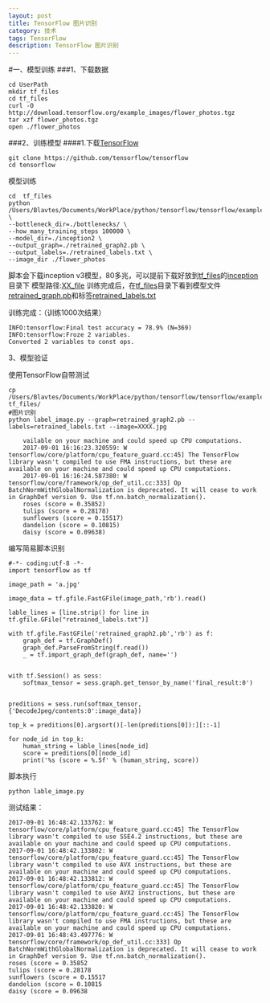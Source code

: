 ```yaml
---
layout: post
title: TensorFlow 图片识别 
category: 技术
tags: TensorFlow
description: TensorFlow 图片识别
--- 
```


#一、模型训练
###1、下载数据

	cd UserPath
	mkdir tf_files
	cd tf_files
	curl -O http://download.tensorflow.org/example_images/flower_photos.tgz
	tar xzf flower_photos.tgz
	open ./flower_photos

###2、训练模型
####1.下载[TensorFlow](https://github.com/tensorflow/tensorflow)
	
	git clone https://github.com/tensorflow/tensorflow
	cd tensorflow

模型训练
	
	cd  tf_files
	python /Users/Blavtes/Documents/WorkPlace/python/tensorflow/tensorflow/examples/image_retraining/retrain.py \
	--bottleneck_dir=./bottlenecks/ \
	--how_many_training_steps 100000 \
	--model_dir=./inception2 \
	--output_graph=./retrained_graph2.pb \
	--output_labels=./retrained_labels.txt \
	--image_dir ./flower_photos


脚本会下载inception v3模型，80多兆，可以提前下载好放到[tf_files](tf_files)的[inception](inception)目录下
模型路径:[XX_file](http://download.tensorflow.org/models/image/imagenet/inception-2015-12-05.tgz)
训练完成后，在[tf_files](tf_files)目录下看到模型文件[retrained_graph.pb](retrained_graph.pb)和标签[retrained_labels.txt](retrained_labels.txt)

训练完成：（训练1000次结果）

	INFO:tensorflow:Final test accuracy = 78.9% (N=369)
	INFO:tensorflow:Froze 2 variables.
	Converted 2 variables to const ops.


3、模型验证
	
使用TensorFlow自带测试
	
	cp /Users/Blavtes/Documents/WorkPlace/python/tensorflow/tensorflow/examples/image_retraining/label_image.py tf_files/
	#图片识别
	python label_image.py --graph=retrained_graph2.pb --labels=retrained_labels.txt --image=XXXX.jpg
	
```
	vailable on your machine and could speed up CPU computations.
	2017-09-01 16:16:23.320559: W tensorflow/core/platform/cpu_feature_guard.cc:45] The TensorFlow library wasn't compiled to use FMA instructions, but these are available on your machine and could speed up CPU computations.
	2017-09-01 16:16:24.587380: W tensorflow/core/framework/op_def_util.cc:333] Op BatchNormWithGlobalNormalization is deprecated. It will cease to work in GraphDef version 9. Use tf.nn.batch_normalization().
	roses (score = 0.35852)
	tulips (score = 0.28178)
	sunflowers (score = 0.15517)
	dandelion (score = 0.10815)
	daisy (score = 0.09638)
```

编写简易脚本识别

	#-*- coding:utf-8 -*-
	import tensorflow as tf
	
	image_path = 'a.jpg'
	
	image_data = tf.gfile.FastGFile(image_path,'rb').read()
	
	lable_lines = [line.strip() for line in tf.gfile.GFile("retrained_labels.txt")]
	
	with tf.gfile.FastGFile('retrained_graph2.pb','rb') as f:
		graph_def = tf.GraphDef()
		graph_def.ParseFromString(f.read())
		_ = tf.import_graph_def(graph_def, name='')
	
	
	with tf.Session() as sess:
		softmax_tensor = sess.graph.get_tensor_by_name('final_result:0')
	
	
	preditions = sess.run(softmax_tensor,{'DecodeJpeg/contents:0':image_data})
	
	top_k = preditions[0].argsort()[-len(preditions[0]):][::-1]
	
	for node_id in top_k:
		human_string = lable_lines[node_id]
		score = preditions[0][node_id]
		print('%s (score = %.5f' % (human_string, score))

脚本执行	

```
python lable_image.py
```

测试结果：

	2017-09-01 16:48:42.133762: W tensorflow/core/platform/cpu_feature_guard.cc:45] The TensorFlow library wasn't compiled to use SSE4.2 instructions, but these are available on your machine and could speed up CPU computations.
	2017-09-01 16:48:42.133802: W tensorflow/core/platform/cpu_feature_guard.cc:45] The TensorFlow library wasn't compiled to use AVX instructions, but these are available on your machine and could speed up CPU computations.
	2017-09-01 16:48:42.133812: W tensorflow/core/platform/cpu_feature_guard.cc:45] The TensorFlow library wasn't compiled to use AVX2 instructions, but these are available on your machine and could speed up CPU computations.
	2017-09-01 16:48:42.133820: W tensorflow/core/platform/cpu_feature_guard.cc:45] The TensorFlow library wasn't compiled to use FMA instructions, but these are available on your machine and could speed up CPU computations.
	2017-09-01 16:48:43.497776: W tensorflow/core/framework/op_def_util.cc:333] Op BatchNormWithGlobalNormalization is deprecated. It will cease to work in GraphDef version 9. Use tf.nn.batch_normalization().
	roses (score = 0.35852
	tulips (score = 0.28178
	sunflowers (score = 0.15517
	dandelion (score = 0.10815
	daisy (score = 0.09638
